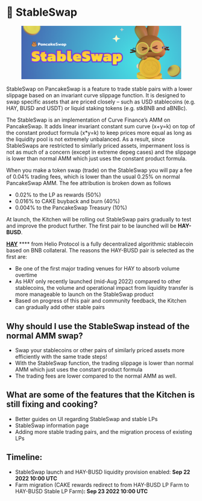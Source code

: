 # 🔄 StableSwap

<figure><img src="../../.gitbook/assets/docs masthead.png" alt=""><figcaption></figcaption></figure>

StableSwap on PancakeSwap is a feature to trade stable pairs with a lower slippage based on an invariant curve slippage function. It is designed to swap specific assets that are priced closely – such as USD stablecoins (e.g. HAY, BUSD and USDT) or liquid staking tokens (e.g. stkBNB and aBNBc).

The StableSwap is an implementation of Curve Finance’s AMM on PancakeSwap. It adds linear invariant constant sum curve (x+y=k) on top of the constant product formula (x\*y=k) to keep prices more equal as long as the liquidity pool is not extremely unbalanced. As a result, since StableSwaps are restricted to similarly priced assets, impermanent loss is not as much of a concern (except in extreme depeg cases) and the slippage is lower than normal AMM which just uses the constant product formula.

When you make a token swap (trade) on the StableSwap you will pay a fee of 0.04% trading fees, which is lower than the usual 0.25% on normal PancakeSwap AMM. The fee attribution is broken down as follows

* 0.02% to the LP as rewards (50%)
* 0.016% to CAKE buyback and burn (40%)
* 0.004% to the PancakeSwap Treasury (10%)

At launch, the Kitchen will be rolling out StableSwap pairs gradually to test and improve the product further. The first pair to be launched will be **HAY-BUSD**.

[**HAY**](https://helio.money/) **** from Helio Protocol is a fully decentralized algorithmic stablecoin based on BNB collateral. The reasons the HAY-BUSD pair is selected as the first are:

* Be one of the first major trading venues for HAY to absorb volume overtime
* As HAY only recently launched (mid-Aug 2022) compared to other stablecoins, the volume and operational impact from liquidity transfer is more manageable to launch on the StableSwap product
* Based on progress of this pair and community feedback, the Kitchen can gradually add other stable pairs

## **Why should I use the StableSwap instead of the normal AMM swap?**

* Swap your stablecoins or other pairs of similarly priced assets more efficiently with the same trade steps!
* With the StableSwap function, the trading slippage is lower than normal AMM which just uses the constant product formula
* The trading fees are lower compared to the normal AMM as well.

## What are some of the features that the Kitchen is still fixing and cooking?

* Better guides on UI regarding StableSwap and stable LPs&#x20;
* StableSwap information page&#x20;
* Adding more stable trading pairs, and the migration process of existing LPs

## Timeline:

* StableSwap launch and HAY-BUSD liquidity provision enabled: **Sep 22 2022 10:00 UTC**
* Farm migration (CAKE rewards redirect to from HAY-BUSD LP Farm to HAY-BUSD Stable LP Farm)**: Sep 23 2022 10:00 UTC**
